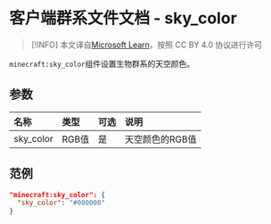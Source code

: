 # 客户端群系文件文档 - sky_color

> [!INFO]
> 本文译自[Microsoft Learn](https://learn.microsoft.com/en-us/minecraft/creator/)，按照 CC BY 4.0 协议进行许可

`minecraft:sky_color`组件设置生物群系的天空颜色。

## 参数

| 名称 | 类型 |  可选  | 说明 |
|:-----------|:-----------|:-------|:-----------|
|sky_color| RGB值 | 是| 天空颜色的RGB值 |


## 范例

```json
"minecraft:sky_color": {
  "sky_color": "#000000"
}
```      